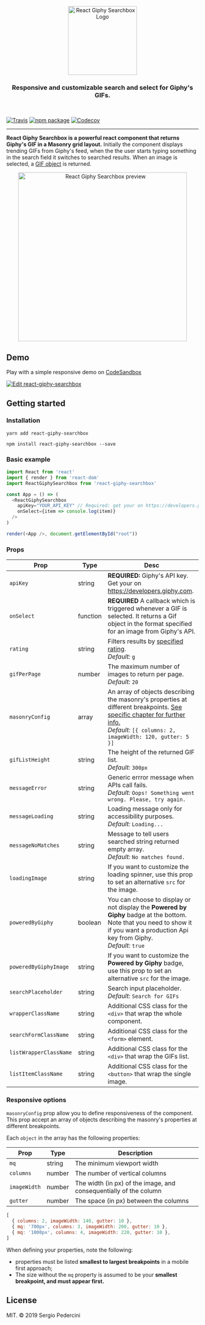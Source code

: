<p align="center">
  <img width="180" src="https://user-images.githubusercontent.com/2235134/62211432-b7b7ee00-b39e-11e9-84be-c0f2d1be87d6.png" alt="React Giphy Searchbox Logo">
</p>

<h3 align="center">
  Responsive and customizable search and select for Giphy's GIFs.
</h3>

<br>

[![Travis][build-badge]][build]
[![npm package][npm-badge]][npm]
[![Codecov][codecov-badge]][Codecov]


---

 **React Giphy Searchbox is a powerful react component that returns Giphy's GIF in a Masonry grid layout.** Initially the component displays trending GIFs from Giphy's feed, when the the user starts typing something in the search field it switches to searched results. When an image is selected, a [GIF object](https://developers.giphy.com/docs/api/schema/#gif-object) is returned.

<p align="center">
<img width="442" alt="React Giphy Searchbox preview" src="https://user-images.githubusercontent.com/2235134/61965849-8bccef00-afd1-11e9-9170-801a992e72bf.png">
</p>

## Demo

Play with a simple responsive demo on [CodeSandbox](https://codesandbox.io/s/react-giphy-searchbox-l8dxc?fontsize=14)

[![Edit react-giphy-searchbox](https://codesandbox.io/static/img/play-codesandbox.svg)](https://codesandbox.io/s/react-giphy-searchbox-l8dxc?fontsize=14)

## Getting started

### Installation

```
yarn add react-giphy-searchbox
```

```
npm install react-giphy-searchbox --save
```

### Basic example

```javascript
import React from 'react'
import { render } from 'react-dom'
import ReactGiphySearchbox from 'react-giphy-searchbox'

const App = () => (
  <ReactGiphySearchbox
    apiKey="YOUR_API_KEY" // Required: get your on https://developers.giphy.com
    onSelect={item => console.log(item)}
  />
)

render(<App />, document.getElementById("root"))
```

### Props

| Prop                   | Type     | Desc                                                                                                                                                                                                            |
| ---------------------- | -------- | --------------------------------------------------------------------------------------------------------------------------------------------------------------------------------------------------------------- |
| `apiKey`               | string   | **REQUIRED:** Giphy's API key. Get your on https://developers.giphy.com.                                                                                                                                         |
| `onSelect`             | function | **REQUIRED** A callback which is triggered whenever a GIF is selected. It returns a Gif object in the format specified for an image from Giphy's API.                                                            |
| `rating`               | string   | Filters results by [specified rating](https://developers.giphy.com/docs/optional-settings/#rating). <br />*Default:* `g`                                                                                        |
| `gifPerPage`           | number   | The maximum number of images to return per page. <br />*Default:* `20`                                                                                                                                          |
| `masonryConfig`        | array    | An array of objects describing the masonry's properties at different breakpoints. [See specific chapter for further info.](#responsive-options) <br />*Default:* `[{ columns: 2, imageWidth: 120, gutter: 5 }]` |
| `gifListHeight`        | string   | The height of the returned GIF list. <br />*Default:* `300px`                                                                                                                                                    |
| `messageError`         | string   | Generic errror message when APIs call fails. <br />*Default:* `Oops! Something went wrong. Please, try again.`                                                                                                  |
| `messageLoading`       | string   | Loading message only for accessibility purposes. <br />*Default:* `Loading...`                                                                                                                                  |
| `messageNoMatches`     | string   | Message to tell users searched string returned empty array. <br />*Default:* `No matches found.`                                                                                                                |
| `loadingImage`         | string   | If you want to customize the loading spinner, use this prop to set an alternative `src` for the image.                                                                                                          |
| `poweredByGiphy`       | boolean  | You can choose to display or not display the **Powered by Giphy** badge at the bottom. Note that you need to show it if you want a production Api key from Giphy. <br />*Default:* `true`                       |
| `poweredByGiphyImage`  | string   | If you want to customize the **Powered by Giphy** badge, use this prop to set an alternative `src` for the image.                                                                                               |
| `searchPlaceholder`    | string   | Search input placeholder. <br />*Default:* `Search for GIFs`                                                                                                                                                    |
| `wrapperClassName`     | string   | Additional CSS class for the `<div>` that wrap the whole component.                                                                                                                                              |
| `searchFormClassName`  | string   | Additional CSS class for the `<form>` element.                                                                                                                                                                   |
| `listWrapperClassName` | string   | Additional CSS class for the `<div>` that wrap the GIFs list.                                                                                                                                                    |
| `listItemClassName`    | string   | Additional CSS class for the `<button>` that wrap the single image.                                                                                                                                              |

### Responsive options
`masonryConfig` prop allow you to define responsiveness of the component. This prop accept an array of objects describing the masonry's properties at different breakpoints.

Each `object` in the array has the following properties:

| Prop         | Type   | Description                                                       |
| ------------ | ------ | ----------------------------------------------------------------- |
| `mq`         | string | The minimum viewport width                                        |
| `columns`    | number | The number of vertical columns                                    |
| `imageWidth` | number | The width (in px) of the image, and consequentially of the column |
| `gutter`     | number | The space (in px) between the columns                             |


```javascript
[
  { columns: 2, imageWidth: 140, gutter: 10 },
  { mq: '700px', columns: 3, imageWidth: 200, gutter: 10 },
  { mq: '1000px', columns: 4, imageWidth: 220, gutter: 10 },
]
```

When defining your properties, note the following:
- properties must be listed **smallest to largest breakpoints** in a mobile first approach;
- The size without the `mq` property is assumed to be your **smallest breakpoint, and must appear first.**

## License
MIT. © 2019 Sergio Pedercini

[build-badge]: https://img.shields.io/travis/sergiop/react-giphy-searchbox?style=flat-square
[build]: https://travis-ci.org/sergiop/react-giphy-searchbox

[npm-badge]: https://img.shields.io/npm/v/react-giphy-searchbox?style=flat-square
[npm]: https://www.npmjs.org/package/react-giphy-searchbox

[codecov-badge]: https://img.shields.io/codecov/c/github/sergiop/react-giphy-searchbox?style=flat-square&token=c22b785c904542cfa751e2ff255e1180
[Codecov]: https://codecov.io/gh/sergiop/react-giphy-searchbox
